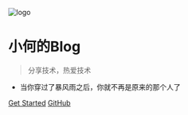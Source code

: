 ![logo](_coverpage.assets/icon.svg)

# 小何的Blog

>  分享技术，热爱技术 

- 当你穿过了暴风雨之后，你就不再是原来的那个人了

[Get Started](README.md)
[GitHub](https://github.com/he-ze-xi)

